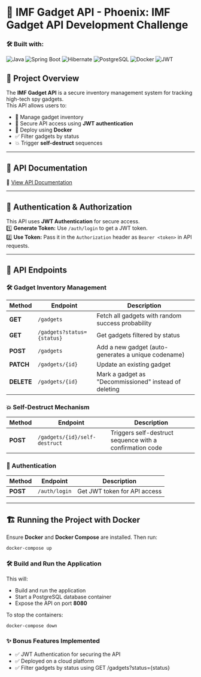 # 🚀 IMF Gadget API - Phoenix: IMF Gadget API Development Challenge

### 🛠 Built with:
![Java](https://img.shields.io/badge/Java-21-blue?style=for-the-badge)
![Spring Boot](https://img.shields.io/badge/Spring%20Boot-3.0-brightgreen?style=for-the-badge)
![Hibernate](https://img.shields.io/badge/Hibernate-ORM-orange?style=for-the-badge)
![PostgreSQL](https://img.shields.io/badge/PostgreSQL-Database-blue?style=for-the-badge)
![Docker](https://img.shields.io/badge/Docker-Container-blue?style=for-the-badge)
![JWT](https://img.shields.io/badge/JWT-Auth-yellow?style=for-the-badge)

## 📝 Project Overview
The **IMF Gadget API** is a secure inventory management system for tracking high-tech spy gadgets.  
This API allows users to:
- 📌 Manage gadget inventory
- 🔐 Secure API access using **JWT authentication**
- 🚀 Deploy using **Docker**
- ✅ Filter gadgets by status
- 💥 Trigger **self-destruct** sequences

---

## 🔗 API Documentation
📜 [View API Documentation](https://documenter.getpostman.com/view/35351114/2sAYk7R3fD)

---

## 🔑 Authentication & Authorization
This API uses **JWT Authentication** for secure access.  
1️⃣ **Generate Token:** Use `/auth/login` to get a JWT token.  
2️⃣ **Use Token:** Pass it in the `Authorization` header as `Bearer <token>` in API requests.  

---

## 📌 API Endpoints

### 🛠 Gadget Inventory Management
| Method | Endpoint | Description |
|--------|---------|-------------|
| **GET** | `/gadgets` | Fetch all gadgets with random success probability |
| **GET** | `/gadgets?status={status}` | Get gadgets filtered by status |
| **POST** | `/gadgets` | Add a new gadget (auto-generates a unique codename) |
| **PATCH** | `/gadgets/{id}` | Update an existing gadget |
| **DELETE** | `/gadgets/{id}` | Mark a gadget as "Decommissioned" instead of deleting |

### 💥 Self-Destruct Mechanism
| Method | Endpoint | Description |
|--------|---------|-------------|
| **POST** | `/gadgets/{id}/self-destruct` | Triggers self-destruct sequence with a confirmation code |

### 🔑 Authentication
| Method | Endpoint | Description |
|--------|---------|-------------|
| **POST** | `/auth/login` | Get JWT token for API access |

---

## 🏗 Running the Project with Docker
Ensure **Docker** and **Docker Compose** are installed. Then run:

```
docker-compose up
```

### 🛠️ Build and Run the Application
This will:
- Build and run the application
- Start a PostgreSQL database container
- Expose the API on port **8080**

To stop the containers:
```
docker-compose down
```

### ✨ Bonus Features Implemented
- ✅ JWT Authentication for securing the API
- ✅ Deployed on a cloud platform
- ✅ Filter gadgets by status using GET /gadgets?status={status}

